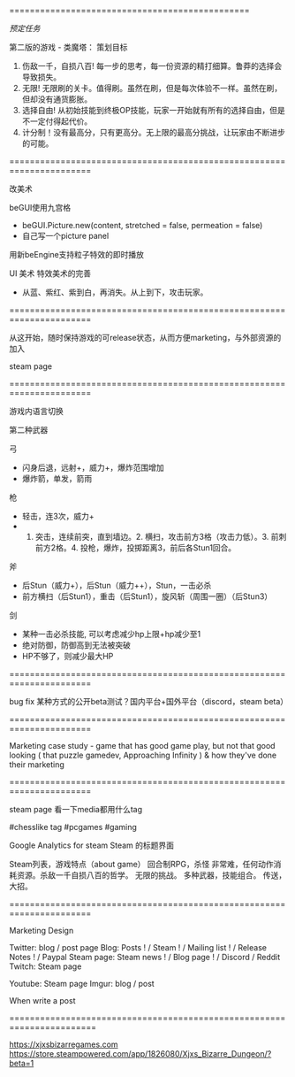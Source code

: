 
===============================================

*预定任务*

第二版的游戏 - 类魔塔：
策划目标
1. 伤敌一千，自损八百! 每一步的思考，每一份资源的精打细算。鲁莽的选择会导致损失。
2. 无限! 无限刷的关卡。值得刷。虽然在刷，但是每次体验不一样。虽然在刷，但却没有通货膨胀。
3. 选择自由! 从初始技能到终极OP技能，玩家一开始就有所有的选择自由，但是不一定付得起代价。
4. 计分制！没有最高分，只有更高分。无上限的最高分挑战，让玩家由不断进步的可能。

======================================================================

改美术

beGUI使用九宫格
- beGUI.Picture.new(content, stretched = false, permeation = false)
- 自己写一个picture panel
  
用新beEngine支持粒子特效的即时播放

UI 美术
特效美术的完善
- 从蓝、紫红、紫到白，再消失。从上到下，攻击玩家。

======================================================================

从这开始，随时保持游戏的可release状态，从而方便marketing，与外部资源的加入

steam page

======================================================================

游戏内语言切换

第二种武器

弓
- 闪身后退，远射+，威力+，爆炸范围增加
- 爆炸箭，单发，箭雨

枪
- 轻击，连3次，威力+
- 1. 突击，连续前突，直到墙边。2. 横扫，攻击前方3格（攻击力低）。3. 前刺前方2格。4. 投枪，爆炸，投掷距离3，前后各Stun1回合。

斧
- 后Stun（威力+），后Stun（威力++），Stun，一击必杀
- 前方横扫（后Stun1），重击（后Stun1），旋风斩（周围一圈）（后Stun3）

剑
- 某种一击必杀技能, 可以考虑减少hp上限+hp减少至1
- 绝对防御，防御高到无法被突破
- HP不够了，则减少最大HP

======================================================================

bug fix
某种方式的公开beta测试？国内平台+国外平台（discord，steam beta）

======================================================================

Marketing case study - game that has good game play, but not that good looking ( that puzzle gamedev, Approaching Infinity ) & how they've done their marketing

======================================================================

steam page
看一下media都用什么tag

#chesslike tag 
#pcgames 
#gaming
  
Google Analytics for steam 
Steam 的标题界面

Steam列表，游戏特点（about game）
回合制RPG，杀怪
非常难，任何动作消耗资源。杀敌一千自损八百的哲学。
无限的挑战。
多种武器，技能组合。
传送，大招。

======================================================================

Marketing Design

Twitter:      blog / post page
Blog:         Posts ! / Steam ! / Mailing list ! / Release Notes ! / Paypal
Steam page:   Steam news ! / Blog page ! / Discord / Reddit
Twitch:       Steam page

Youtube:      Steam page
Imgur:        blog / post

When write a post


=======================================================================

https://xjxsbizarregames.com
https://store.steampowered.com/app/1826080/Xjxs_Bizarre_Dungeon/?beta=1


